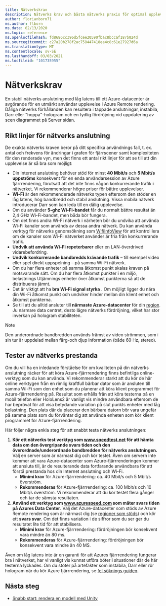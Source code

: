 ```yaml
---
title: Nätverkskrav
description: Nätverks krav och bästa nätverks praxis för optimal upplevelse
author: florianborn71
ms.author: flborn
ms.date: 02/13/2020
ms.topic: reference
ms.openlocfilehash: fd8686cc396d5fcee20590fbac8bccaf187b024d
ms.sourcegitcommit: c27a20b278f2ac758447418ea4c8c61e27927d6a
ms.translationtype: MT
ms.contentlocale: sv-SE
ms.lasthandoff: 03/03/2021
ms.locfileid: "101735955"
---
```

# <a name="network-requirements"></a>Nätverkskrav

En stabil nätverks anslutning med låg latens till ett Azure-datacenter är avgörande för en utmärkt användar upplevelse i Azure Remote rendering. Dåliga nätverks förhållanden kan resultera i tappade anslutningar, instabila, Darr eller "hoppa"-hologram och en tydlig fördröjning vid uppdatering av scen diagrammet på Server sidan.

## <a name="guidelines-for-network-connectivity"></a>Rikt linjer för nätverks anslutning

De exakta nätverks kraven beror på ditt specifika användnings fall, t. ex. antal och frekvens för ändringar i grafen för fjärrscener samt komplexiteten för den renderade vyn, men det finns ett antal rikt linjer för att se till att din upplevelse är så bra som möjligt:

* Din Internet anslutning behöver stöd för minst **40 Mbit/s** och **5 Mbit/s uppströms** konsekvent för en enda användarsession av Azure fjärrrendering, förutsatt att det inte finns någon konkurrerande trafik i nätverket. Vi rekommenderar högre priser för bättre upplevelser. 
* **Wi-Fi** är den rekommenderade nätverks typen eftersom den stöder en låg latens, hög bandbredd och stabil anslutning. Vissa mobila nätverk introducerar Darr som kan leda till en dålig upplevelse. 
* Om du använder **5-ghz Wi-Fi-bandet** får du normalt bättre resultat än 2,4 GHz Wi-Fi-bandet, men båda bör fungera.
* Om det finns andra Wi-Fi nätverk i närheten bör du undvika att använda Wi-Fi kanaler som används av dessa andra nätverk. Du kan använda verktyg för nätverks genomsökning som [WifiInfoView](https://www.nirsoft.net/utils/wifi_information_view.html) för att kontrol lera om de kanaler som Wi-Fi nätverket använder är fria från konkurrerande trafik.
* **Undvik att använda Wi-Fi repeterbarer** eller en LAN-överdrived vidarebefordring.
* **Undvik konkurrerande bandbredds krävande trafik** – till exempel video eller spel direkt uppspelning – på samma Wi-Fi nätverk.
* Om du har flera enheter på samma åtkomst punkt skalas kraven på motsvarande sätt. Om du har flera åtkomst punkter i en miljö, belastnings Utjämnings enheter över åtkomst punkterna så att de distribueras jämnt.
* Det är viktigt att ha **bra Wi-Fi signal styrka** . Om möjligt ligger du nära din Wi-Fi åtkomst punkt och undviker hinder mellan din klient enhet och åtkomst punkterna.
* Se till att du alltid ansluter till **närmaste Azure-datacenter** för din [region](regions.md). Ju närmare data centret, desto lägre nätverks fördröjning, vilket har stor inverkan på hologram stabiliteten.

> [!NOTE]
> Den underordnade bandbredden används främst av video strömmen, som i sin tur är uppdelad mellan färg-och djup information (både 60 Hz, stereo).

## <a name="network-performance-tests"></a>Tester av nätverks prestanda

Om du vill ha en inledande förståelse för om kvaliteten på din nätverks anslutning räcker för att köra Azure-fjärrrendering finns befintliga online-verktyg som du kan använda. Vi rekommenderar starkt att du kör de här online verktygen från en rimlig kraftfull bärbar dator som är ansluten till samma Wi-Fi som den enhet som du planerar att köra klient programmet för Azure-fjärrrendering på. Resultat som erhålls från att köra testerna på en mobil telefon eller HoloLens2 är vanligt vis mindre användbara eftersom de har beprövat för att visa betydande variation på slut punkts enheter med låg belastning. Den plats där du placerar den bärbara datorn bör vara ungefär på samma plats som du förväntar dig att använda enheten som kör klient programmet för Azure-fjärrrendering.

Här följer några enkla steg för att snabbt testa nätverks anslutningen:

1. **Kör ett nätverks test verktyg som www.speedtest.net för att hämta data om den övergripande svars tiden och den överordnade/underordnade bandbredden för nätverks anslutningen.**
Välj en server som är närmast dig och kör testet. Även om servern inte kommer att vara Azure-datacenter som Azure-fjärrrenderingen kommer att ansluta till, är de resulterande data fortfarande användbara för att förstå prestanda hos din Internet anslutning och Wi-Fi.
   * **Minimi krav** för Azure-fjärrrendering: ca. 40 Mbit/s och 5 Mbit/s överström.
   * **Rekommenderas** för Azure-fjärrrendering: ca. 100 Mbit/s och 10 Mbit/s överström.
Vi rekommenderar att du kör testet flera gånger och tar de sämsta resultaten.
1. **Använd ett verktyg som www.azurespeed.com som mäter svars tiden på Azures Data Center**. Välj det Azure-datacenter som stöds av Azure Remote rendering som är närmast dig (se [regioner som stöds](regions.md)) och kör ett **svars svar**. Om det finns variation i de siffror som du ser ger du resultatet lite tid för att stabilisera.
   * **Minimi krav** för Azure-fjärrrendering: fördröjningen bör konsekvent vara mindre än 80 ms.
   * **Rekommenderas** för Azure-fjärrrendering: fördröjningen bör konsekvent vara mindre än 40 MS.

Även om låg latens inte är en garanti för att Azures fjärrrendering fungerar bra i nätverket, har vi vanligt vis kunnat utföra böter i situationer där de här testerna lyckades.
Om du stöter på artefakter som instabila, Darr eller rör hologram när du kör Azure fjärrrendering, se [fel söknings guiden](../resources/troubleshoot.md).

## <a name="next-steps"></a>Nästa steg

* [Snabb start: rendera en modell med Unity](../quickstarts/render-model.md)
